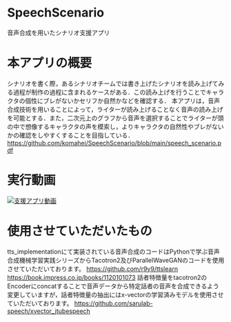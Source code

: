 # SpeechScenario
音声合成を用いたシナリオ支援アプリ

# 本アプリの概要
シナリオを書く際，あるシナリオチームでは書き上げたシナリオを読み上げてみる過程が制作の過程に含まれるケースがある．この読み上げを行うことでキャラクタの個性にブレがないかセリフか自然かなどを確認する．
本アプリは，音声合成技術を用いることによって，ライターが読み上げることなく音声の読み上げを可能とする．また，二次元上のグラフから音声を選択することでライターが頭の中で想像するキャラクタの声を模索し，よりキャラクタの自然性やブレがないかの確認をしやすくすることを目指している．
https://github.com/komahei/SpeechScenario/blob/main/speech_scenario.pdf

# 実行動画
[![支援アプリ動画](https://img.youtube.com/vi/3ilFax8-2Bw/0.jpg)](https://www.youtube.com/watch?v=3ilFax8-2Bw)

# 使用させていただいたもの
tts_implementationにて実装されている音声合成のコードはPythonで学ぶ音声合成機械学習実践シリーズからTacotron2及びParallelWaveGANのコードを使用させていただいております。
https://github.com/r9y9/ttslearn
https://book.impress.co.jp/books/1120101073
話者特徴量をtacotron2のEncoderにconcatすることで音声データから特定話者の音声を合成できるよう変更していますが，話者特徴量の抽出にはx-vectorの学習済みモデルを使用させていただいております。
https://github.com/sarulab-speech/xvector_jtubespeech
